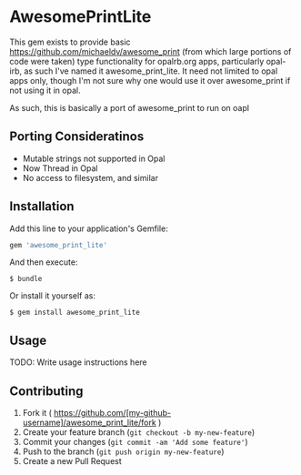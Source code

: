 # AwesomePrintLite

This gem exists to provide basic
https://github.com/michaeldv/awesome_print (from which large portions
of code were taken) type functionality for opalrb.org apps,
particularly opal-irb, as such I've named it awesome_print_lite.  It
need not limited to opal apps only, though I'm not sure why one would
use it over awesome_print if not using it in opal.

As such, this is basically a port of awesome_print to run on oapl

## Porting Consideratinos
- Mutable strings not supported in Opal
- Now Thread in Opal
- No access to filesystem, and similar

## Installation

Add this line to your application's Gemfile:

```ruby
gem 'awesome_print_lite'
```

And then execute:

    $ bundle

Or install it yourself as:

    $ gem install awesome_print_lite

## Usage

TODO: Write usage instructions here

## Contributing

1. Fork it ( https://github.com/[my-github-username]/awesome_print_lite/fork )
2. Create your feature branch (`git checkout -b my-new-feature`)
3. Commit your changes (`git commit -am 'Add some feature'`)
4. Push to the branch (`git push origin my-new-feature`)
5. Create a new Pull Request
